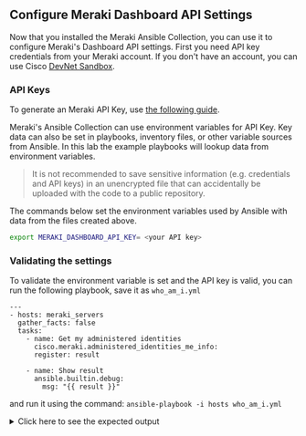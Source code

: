 ## Configure Meraki Dashboard API Settings

Now that you installed the Meraki Ansible Collection, you can use it to configure Meraki's Dashboard API settings. First you need API key credentials from your Meraki account. If you don't have an account, you can use Cisco [DevNet Sandbox](https://developer.cisco.com/site/sandbox/).

### API Keys

To generate an Meraki API Key, use [the following guide](https://documentation.meraki.com/General_Administration/Other_Topics/Cisco_Meraki_Dashboard_API).

Meraki's Ansible Collection can use environment variables for API Key.  Key data can also be set in playbooks, inventory files, or other variable sources from Ansible. In this lab the example playbooks will lookup data from environment variables.

> It is not recommended to save sensitive information (e.g. credentials and API keys) in an unencrypted file that can accidentally be uploaded with the code to a public repository.

The commands below set the environment variables used by Ansible with data from the files created above.

```bash
export MERAKI_DASHBOARD_API_KEY= <your API key>
```

### Validating the settings

To validate the environment variable is set and the API key is valid, you can run the following playbook, save it as `who_am_i.yml`

```
---
- hosts: meraki_servers
  gather_facts: false
  tasks:
    - name: Get my administered identities
      cisco.meraki.administered_identities_me_info:
      register: result

    - name: Show result
      ansible.builtin.debug:
        msg: "{{ result }}"
```
and run it using the command: `ansible-playbook -i hosts who_am_i.yml`

<details><summary>Click here to see the expected output</summary>
<pre><code>
PLAY [meraki_servers] ***************************************************************************************************************************************************************************************

TASK [Get my administered identities] ***********************************************************************************************************************************************************************
ok: [meraki_server]

TASK [Show result] ******************************************************************************************************************************************************************************************
ok: [meraki_server] => {
    "msg": {
        "changed": false,
        "failed": false,
        "meraki_response": {
            "authentication": {
                "api": {
                    "key": {
                        "created": true
                    }
                },
                "mode": "email",
                "saml": {
                    "enabled": false
                },
                "twoFactor": {
                    "enabled": false
                }
            },
            "email": "devnetmerakiadmin@cisco.com",
            "lastUsedDashboardAt": "2023-01-31T16:18:46.000000Z",
            "name": "DevNet Meraki Admin"
        },
        "result": ""
    }
}

PLAY RECAP **************************************************************************************************************************************************************************************************
meraki_server              : ok=2    changed=0    unreachable=0    failed=0    skipped=0    rescued=0    ignored=0</code></pre>
</details> 
